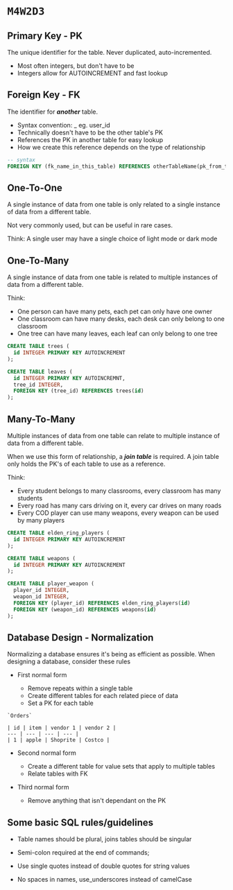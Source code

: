 # `M4W2D3`

## Primary Key - PK

The unique identifier for the table. Never duplicated, auto-incremented.

- Most often integers, but don't have to be
- Integers allow for AUTOINCREMENT and fast lookup

## Foreign Key - FK

The identifier for **_another_** table.

- Syntax convention: <singular form of foreign table>_<PK of foreign table> eg. user_id
- Technically doesn't have to be the other table's PK
- References the PK in another table for easy lookup
- How we create this reference depends on the type of relationship

```sql
-- syntax
FOREIGN KEY (fk_name_in_this_table) REFERENCES otherTableName(pk_from_that_table)
```

## One-To-One

A single instance of data from one table is only related to a single instance of data from a different table.

Not very commonly used, but can be useful in rare cases.

Think: A single user may have a single choice of light mode or dark mode

## One-To-Many

A single instance of data from one table is related to multiple instances of data from a different table.

Think:

- One person can have many pets, each pet can only have one owner
- One classroom can have many desks, each desk can only belong to one classroom
- One tree can have many leaves, each leaf can only belong to one tree

```sql
CREATE TABLE trees (
  id INTEGER PRIMARY KEY AUTOINCREMENT
);

CREATE TABLE leaves (
  id INTEGER PRIMARY KEY AUTOINCREMNT,
  tree_id INTEGER,
  FOREIGN KEY (tree_id) REFERENCES trees(id)
);
```

## Many-To-Many

Multiple instances of data from one table can relate to multiple instance of data from a different table.

When we use this form of relationship, a **_join table_** is required. A join table only holds the PK's of each table to use as a reference.

Think:

- Every student belongs to many classrooms, every classroom has many students
- Every road has many cars driving on it, every car drives on many roads
- Every COD player can use many weapons, every weapon can be used by many players

```sql
CREATE TABLE elden_ring_players (
  id INTEGER PRIMARY KEY AUTOINCREMENT
);

CREATE TABLE weapons (
  id INTEGER PRIMARY KEY AUTOINCREMENT
);

CREATE TABLE player_weapon (
  player_id INTEGER,
  weapon_id INTEGER,
  FOREIGN KEY (player_id) REFERENCES elden_ring_players(id)
  FOREIGN KEY (weapon_id) REFERENCES weapons(id)
);
```

## Database Design - Normalization

Normalizing a database ensures it's being as efficient as possible. When designing a database, consider these rules

- First normal form

  - Remove repeats within a single table
  - Create different tables for each related piece of data
  - Set a PK for each table

```
`Orders`

| id | item | vendor 1 | vendor 2 |
--- | --- | --- | --- |
| 1 | apple | Shoprite | Costco |
```

- Second normal form

  - Create a different table for value sets that apply to multiple tables
  - Relate tables with FK

- Third normal form

  - Remove anything that isn't dependant on the PK

## Some basic SQL rules/guidelines

- Table names should be plural, joins tables should be singular

- Semi-colon required at the end of commands;

- Use single quotes instead of double quotes for string values

- No spaces in names, use_underscores instead of camelCase
